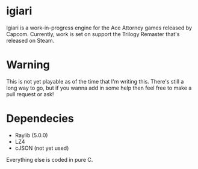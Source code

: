 # igiari
Igiari is a work-in-progress engine for the Ace Attorney games released by Capcom. Currently, work is set on support the Trilogy Remaster that's released on Steam.

# Warning
This is not yet playable as of the time that I'm writing this. There's still a long way to go, but if you wanna add in some help then feel free to make a pull request or ask!

# Dependecies
- Raylib (5.0.0)
- LZ4
- cJSON (not yet used)

Everything else is coded in pure C.
